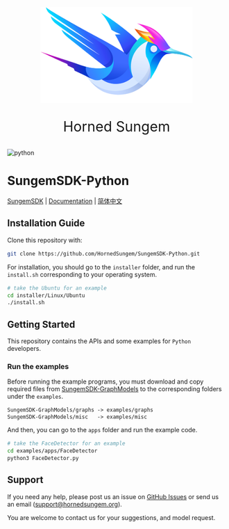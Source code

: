 <div align="center">
    <a href="http://hornedsungem.org/">
        <img src="https://raw.githubusercontent.com/HornedSungem/SungemSDK/master/logo/logo.png" style="max-height:220px"/>
    </a>
    <p style="font-size:xx-large">Horned Sungem</p>
</div>

![python](https://img.shields.io/badge/python-3.x-blue.svg)

# SungemSDK-Python

[SungemSDK] | [Documentation] | [简体中文](README.zh_CN.md)

## Installation Guide

Clone this repository with:

```bash
git clone https://github.com/HornedSungem/SungemSDK-Python.git
```

For installation, you should go to the `installer` folder, and run the `install.sh` corresponding to your operating system.

```bash
# take the Ubuntu for an example
cd installer/Linux/Ubuntu
./install.sh
```

## Getting Started

This repository contains the APIs and some examples for `Python` developers. 

### Run the examples

Before running the example programs, you must download and copy required files from [SungemSDK-GraphModels][] to the corresponding folders under the `examples`.

```
SungemSDK-GraphModels/graphs -> examples/graphs
SungemSDK-GraphModels/misc   -> examples/misc
```

And then, you can go to the `apps` folder and run the example code.

```bash
# take the FaceDetector for an example
cd examples/apps/FaceDetector
python3 FaceDetector.py
```

## Support

If you need any help, please post us an issue on [GitHub Issues][] or send us an email (support@hornedsungem.org).

You are welcome to contact us for your suggestions, and model request.  


[GitHub Issues]: https://github.com/HornedSungem/SungemSDK-Python/issues
[SungemSDK]: https://github.com/HornedSungem/SungemSDK
[Documentation]: https://hornedsungem.github.io/Docs
[SungemSDK-GraphModels]: https://github.com/HornedSungem/SungemSDK-GraphModels
